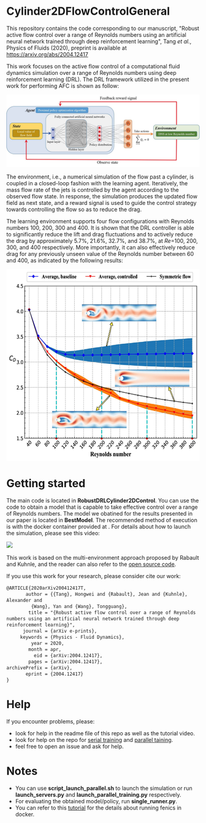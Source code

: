 # Cylinder2DFlowControlGeneral

This repository contains the code corresponding to our manuscript, "Robust
active flow control over a range of Reynolds numbers using an artificial neural
network trained through deep reinforcement learning", Tang *et al.*, Physics of
Fluids (2020), preprint is available at https://arxiv.org/abs/2004.12417

This work focuses on the active flow control of a computational fluid dynamics
simulation over a range of Reynolds numbers using deep reinforcement learning
(DRL). The DRL framework utilized in the present work for performing AFC is
shown as follow:

![DRL framework](./figure/DRLFramework.jpg)

The environment, i.e., a numerical simulation of the flow past a cylinder, is
coupled in a closed-loop fashion with the learning agent. Iteratively, the mass
flow rate of the jets is controlled by the agent according to the observed flow
state. In response, the simulation produces the updated flow field as next
state, and a reward signal is used to guide the control strategy towards
controlling the flow so as to reduce the drag. 

The learning environment supports four flow configurations with Reynolds numbers
100, 200, 300 and 400. It is shown that the DRL controller is able to
significantly reduce the lift and drag fluctuations and to actively reduce the
drag by approximately 5.7%, 21.6%, 32.7%, and 38.7%, at *Re*=100, 200, 300, and
400 respectively. More importantly, it can also effectively reduce drag for any
previously unseen value of the Reynolds number between 60 and 400, as indicated
by the following results:

<p align="center">
<img src="./figure/RobustControl.jpg" width="600px" height="500px"/>
</p>

# Getting started

The main code is located in **RobustDRLCylinder2DControl**. You can use the code
to obtain a model that is capable to take effective control over a range of
Reynolds numbers. The model we obatined for the results presented in our paper
is located in **BestModel**. The recommended method of execution is with the
docker container provided at . For details about how to launch the simulation,
please see this video:

<a href="https://asciinema.org/a/326357" target="_blank"><img src="https://asciinema.org/a/326357.svg" /></a>

This work is based on the multi-environment approach proposed by Rabault and
Kuhnle, and the reader can also refer to the [open source
code](https://github.com/jerabaul29/Cylinder2DFlowControlDRLParallel).

If you use this work for your research, please consider cite our work:
```
@ARTICLE{2020arXiv200412417T,
       author = {{Tang}, Hongwei and {Rabault}, Jean and {Kuhnle}, Alexander and
         {Wang}, Yan and {Wang}, Tongguang},
        title = "{Robust active flow control over a range of Reynolds numbers using an artificial neural network trained through deep reinforcement learning}",
      journal = {arXiv e-prints},
     keywords = {Physics - Fluid Dynamics},
         year = 2020,
        month = apr,
          eid = {arXiv:2004.12417},
        pages = {arXiv:2004.12417},
archivePrefix = {arXiv},
       eprint = {2004.12417}
}
```

# Help

If you encounter problems, please:

- look for help in the readme file of this repo as well as the tutorial video.
- look for help on the repo for [serial
  training](https://github.com/jerabaul29/Cylinder2DFlowControlDRL) and
  [parallel
  taining](https://github.com/jerabaul29/Cylinder2DFlowControlDRLParallel).
- feel free to open an issue and ask for help.

# Notes
- You can use **script_launch_parallel.sh** to launch the simulation or run
  **launch_servers.py** and **launch_parallel_training.py** respectively.
- For evaluating the obtained model/policy, run **single_runner.py**.
- You can refer to this
  [tutorial](https://fenics-containers.readthedocs.io/en/latest/introduction.html#running-fenics-in-docker)
  for the details about running fenics in docker.
